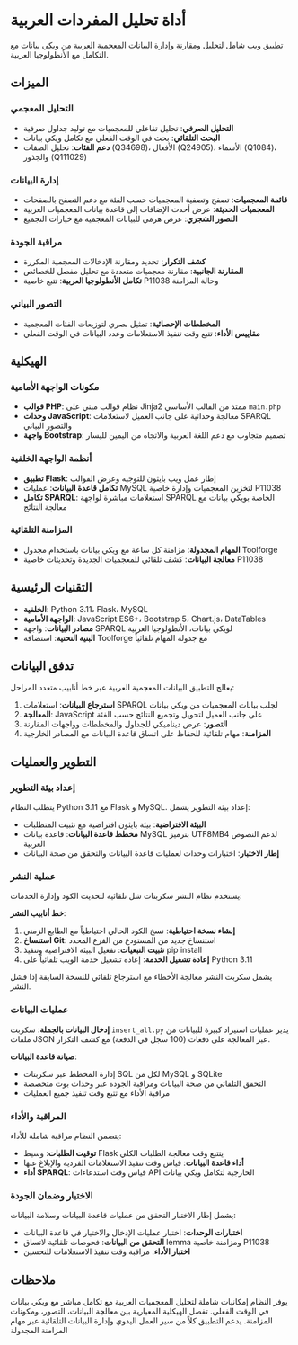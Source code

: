 # أداة تحليل المفردات العربية

تطبيق ويب شامل لتحليل ومقارنة وإدارة البيانات المعجمية العربية من ويكي بيانات مع التكامل مع الأنطولوجيا العربية.  

## الميزات

### التحليل المعجمي
- **التحليل الصرفي**: تحليل تفاعلي للمعجميات مع توليد جداول صرفية  
- **البحث التلقائي**: بحث في الوقت الفعلي مع تكامل ويكي بيانات  
- **دعم الفئات**: تحليل الصفات (Q34698)، الأفعال (Q24905)، الأسماء (Q1084)، والجذور (Q111029)  

### إدارة البيانات
- **قائمة المعجميات**: تصفح وتصفية المعجميات حسب الفئة مع دعم التصفح بالصفحات  
- **المعجميات الحديثة**: عرض أحدث الإضافات إلى قاعدة بيانات المعجميات العربية  
- **التصور الشجري**: عرض هرمي للبيانات المعجمية مع خيارات التجميع  

### مراقبة الجودة
- **كشف التكرار**: تحديد ومقارنة الإدخالات المعجمية المكررة  
- **المقارنة الجانبية**: مقارنة معجميات متعددة مع تحليل مفصل للخصائص  
- **تكامل الأنطولوجيا العربية**: تتبع خاصية P11038 وحالة المزامنة  

### التصور البياني
- **المخططات الإحصائية**: تمثيل بصري لتوزيعات الفئات المعجمية  
- **مقاييس الأداء**: تتبع وقت تنفيذ الاستعلامات وعدد البيانات في الوقت الفعلي  

## الهيكلية

### مكونات الواجهة الأمامية
- **قوالب PHP**: نظام قوالب مبني على Jinja2 ممتد من القالب الأساسي `main.php`  
- **وحدات JavaScript**: معالجة وحداتية على جانب العميل لاستعلامات SPARQL والتصور البياني  
- **واجهة Bootstrap**: تصميم متجاوب مع دعم اللغة العربية والاتجاه من اليمين لليسار  

### أنظمة الواجهة الخلفية
- **تطبيق Flask**: إطار عمل ويب بايثون للتوجيه وعرض القوالب  
- **تكامل قاعدة البيانات**: عمليات MySQL لتخزين المعجميات وإدارة خاصية P11038  
- **تكامل SPARQL**: استعلامات مباشرة لواجهة SPARQL الخاصة بويكي بيانات مع معالجة النتائج  

### المزامنة التلقائية
- **المهام المجدولة**: مزامنة كل ساعة مع ويكي بيانات باستخدام مجدول Toolforge  
- **معالجة البيانات**: كشف تلقائي للمعجميات الجديدة وتحديثات خاصية P11038  

## التقنيات الرئيسية

- **الخلفية**: Python 3.11، Flask، MySQL  
- **الواجهة الأمامية**: JavaScript ES6+، Bootstrap 5، Chart.js، DataTables  
- **مصادر البيانات**: واجهة SPARQL لويكي بيانات، الأنطولوجيا العربية  
- **البنية التحتية**: استضافة Toolforge مع جدولة المهام تلقائياً  

## تدفق البيانات

يعالج التطبيق البيانات المعجمية العربية عبر خط أنابيب متعدد المراحل:  

1. **استرجاع البيانات**: استعلامات SPARQL لجلب بيانات المعجميات من ويكي بيانات  
2. **المعالجة**: JavaScript على جانب العميل لتحويل وتجميع النتائج حسب الفئة  
3. **التصور**: عرض ديناميكي للجداول والمخططات وواجهات المقارنة  
4. **المزامنة**: مهام تلقائية للحفاظ على اتساق قاعدة البيانات مع المصادر الخارجية  

## التطوير والعمليات

### إعداد بيئة التطوير

يتطلب النظام Python 3.11 مع Flask و MySQL. إعداد بيئة التطوير يشمل:  

- **البيئة الافتراضية**: بيئة بايثون افتراضية مع تثبيت المتطلبات  
- **مخطط قاعدة البيانات**: قاعدة بيانات MySQL بترميز UTF8MB4 لدعم النصوص العربية  
- **إطار الاختبار**: اختبارات وحدات لعمليات قاعدة البيانات والتحقق من صحة البيانات  

### عملية النشر

يستخدم نظام النشر سكربتات شل تلقائية لتحديث الكود وإدارة الخدمات:  

**خط أنابيب النشر**:  
1. **إنشاء نسخة احتياطية**: نسخ الكود الحالي احتياطياً مع الطابع الزمني  
2. **استنساخ Git**: استنساخ جديد من المستودع من الفرع المحدد  
3. **تثبيت التبعيات**: تفعيل البيئة الافتراضية وتنفيذ pip install  
4. **إعادة تشغيل الخدمة**: إعادة تشغيل خدمة الويب تلقائياً على Python 3.11  

يشمل سكربت النشر معالجة الأخطاء مع استرجاع تلقائي للنسخة السابقة إذا فشل النشر.  

### عمليات البيانات

**إدخال البيانات بالجملة**: سكربت `insert_all.py` يدير عمليات استيراد كبيرة للبيانات من ملفات JSON عبر المعالجة على دفعات (100 سجل في الدفعة) مع كشف التكرار.  

**صيانة قاعدة البيانات**:  
- إدارة المخطط عبر سكربتات SQL لكل من MySQL و SQLite  
- التحقق التلقائي من صحة البيانات ومراقبة الجودة عبر وحدات بوت متخصصة  
- مراقبة الأداء مع تتبع وقت تنفيذ جميع العمليات  

### المراقبة والأداء

يتضمن النظام مراقبة شاملة للأداء:  

- **توقيت الطلبات**: وسيط Flask يتتبع وقت معالجة الطلبات الكلي  
- **أداء قاعدة البيانات**: قياس وقت تنفيذ الاستعلامات الفردية والإبلاغ عنها  
- **أداء SPARQL**: قياس وقت استدعاءات API الخارجية لتكامل ويكي بيانات  

### الاختبار وضمان الجودة

يشمل إطار الاختبار التحقق من عمليات قاعدة البيانات وسلامة البيانات:  

- **اختبارات الوحدات**: اختبار عمليات الإدخال والاختيار في قاعدة البيانات  
- **التحقق من البيانات**: فحوصات تلقائية لاتساق lemma ومزامنة خاصية P11038  
- **اختبار الأداء**: مراقبة وقت تنفيذ الاستعلامات للتحسين  

## ملاحظات

يوفر النظام إمكانيات شاملة لتحليل المعجميات العربية مع تكامل مباشر مع ويكي بيانات في الوقت الفعلي. تفصل الهيكلية المعيارية بين معالجة البيانات، التصور، ومكونات المزامنة. يدعم التطبيق كلاً من سير العمل اليدوي وإدارة البيانات التلقائية عبر مهام المزامنة المجدولة
